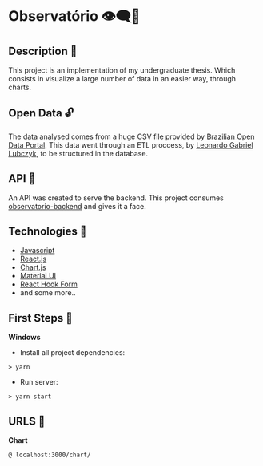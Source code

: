 # Observatório 👁‍🗨🎲

## Description 📜
This project is an implementation of my undergraduate thesis.
Which consists in visualize a large number of data in an easier way, through charts.

## Open Data 🔓
The data analysed comes from a huge CSV file provided by [Brazilian Open Data Portal](http://www.dados.gov.br). This data went through an ETL proccess, by [Leonardo Gabriel Lubczyk](https://github.com/kyrosx/observatorio_etl), to be structured in the database.

## API 💾
An API was created to serve the backend. This project consumes [observatorio-backend](https://github.com/oxyps/observatorio-backend) and gives it a face.

## Technologies 🧰
  - [Javascript](https://developer.mozilla.org/en-US/docs/Web/JavaScript)
  - [React.js](https://reactjs.org/docs/getting-started.html)
  - [Chart.js](https://www.chartjs.org/docs/latest/)
  - [Material UI](https://material-ui.com/getting-started/installation/)
  - [React Hook Form](https://react-hook-form.com/get-started/)
  - and some more..

## First Steps 🧭

**Windows**
- Install all project dependencies:
``` shell
> yarn
```

- Run server:
``` shell
> yarn start
```

## URLS 📁

**Chart**
``` browser
@ localhost:3000/chart/
```

